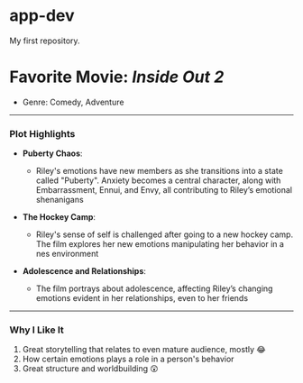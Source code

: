 # app-dev
My first repository.

# **Favorite Movie: *Inside Out 2***
- Genre: Comedy, Adventure

---

### **Plot Highlights**
- **Puberty Chaos**:
   - Riley's emotions have new members as she transitions into a state called "Puberty". Anxiety becomes a central character, along with Embarrassment, Ennui, and Envy, all contributing to Riley’s emotional shenanigans

- **The Hockey Camp**:
   - Riley's sense of self is challenged after going to a new hockey camp. The film explores her new emotions manipulating her behavior in a nes environment

- **Adolescence and Relationships**:
   - The film portrays about adolescence, affecting Riley’s changing emotions evident in her relationships, even to her friends

---

### **Why I Like It**
1. Great storytelling that relates to even mature audience, mostly :joy:
2. How certain emotions plays a role in a person's behavior
3. Great structure and worldbuilding :astonished:
